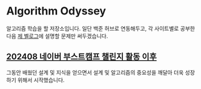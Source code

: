 # Algorithm Odyssey

알고리즘 학습을 할 저장소입니다. 일단 백준 허브로 연동해두고, 각 사이트별로 공부한 다음 [제 벨로그](https://velog.io/@okko8522)에 설명할 문제만 써두겠습니다.

## [202408 네이버 부스트캠프 챌린지 활동 이후](https://velog.io/@okko8522/series/Naver-Boostcamp)

그동안 배웠던 설계 및 지식을 얻으면서 설계 및 알고리즘의 중요성을 깨달아 더욱 성장하기 위해서 시작했습니다.
